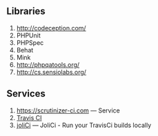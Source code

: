## Libraries

1. http://codeception.com/
1. PHPUnit
1. PHPSpec
1. Behat
1. Mink
1. http://phpqatools.org/
1. http://cs.sensiolabs.org/

## Services

1. https://scrutinizer-ci.com — Service
2. [Travis CI](http://travis-ci.org/)
3. [joliCi](https://github.com/jolicode/joliCi) — JoliCi - Run your TravisCi builds locally
